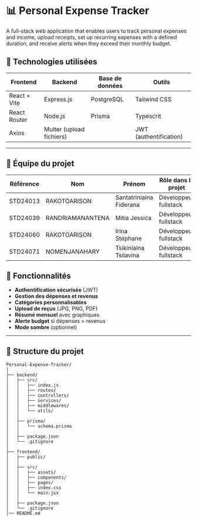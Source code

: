 # 📊 Personal Expense Tracker

A full-stack web application that enables users to track personal expenses and income, upload receipts, set up recurring expenses with a defined duration, and receive alerts when they exceed their monthly budget.

## 🚀 Technologies utilisées

| Frontend | Backend | Base de données | Outils |
|----------|--------|-----------------|--------|
| React + Vite | Express.js | PostgreSQL | Tailwind CSS |
| React Router | Node.js | Prisma | Typescrit |
| Axios | Multer (upload fichiers) |  | JWT (authentification) |

---

## 👥 Équipe du projet


| Référence | Nom                 | Prénom                        | Rôle dans le projet                   |
|-----------|----------------------|-------------------------------|----------------------------------------|
| STD24013  | RAKOTOARISON         | Santatriniaina Fiderana       | Développeur fullstack        |
| STD24039  | RANDRIAMANANTENA     | Mitia Jessica                 | Développeur fullstack           |
| STD24060  | RAKOTOARISON         | Irina Stéphane                | Développeur fullstack              |
| STD24071  | NOMENJANAHARY      | Tsikiniaina Tsilavina     | Développeur fullstack              |


## 📌 Fonctionnalités

- **Authentification sécurisée** (JWT)
- **Gestion des dépenses et revenus**
- **Catégories personnalisables**
- **Upload de reçus** (JPG, PNG, PDF)
- **Résumé mensuel** avec graphiques
- **Alerte budget** si dépenses > revenus
- **Mode sombre** (optionnel)

---

## 📂 Structure du projet
```
Personal-Expense-Tracker/  
│  
├── backend/  
│   ├── src/  
│   │   ├── index.js 
│   │   ├── routes/  
│   │   ├── controllers/
│   │   ├── services/
│   │   ├── middlewares/ 
│   │   └── utils/
│   │  
│   ├── prisma/  
│   │   └── schema.prisma  
│   │  
│   ├── package.json  
│   └── .gitignore  
│  
├── frontend/  
│   ├── public/ 
│   │  
│   ├── src/  
│   │   ├── assets/  
│   │   ├── components/
│   │   ├── pages/
│   │   ├── index.css
│   │   └── main.jsx  
│   │  
│   ├── package.json  
│   └── .gitignore  
│── README.md  

```
